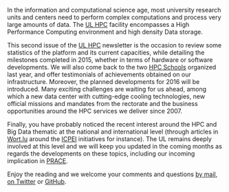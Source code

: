 In the information and computational science age, most university research units and centers need to perform complex computations and process very large amounts of data.
The [UL HPC](http://hpc.uni.lu) facility encompasses a High Performance Computing environment and high density Data storage.

This second issue of the [UL HPC](http://hpc.uni.lu) newsletter is the occasion to review some statistics of the platform and its current capacities, while detailing the milestones completed in 2015, whether in terms of hardware or software developments.
We will also come back to the two [HPC Schools](https://hpc.uni.lu/hpc-school/2015/06/index.html) organized last year, and offer testimonials of achievements obtained on our infrastructure.
Moreover, the planned developments for 2016 will be introduced. Many exciting challenges are waiting for us ahead, among which a new data center with cutting-edge cooling technologies, new official missions and mandates from the rectorate and the business opportunities around the HPC services we deliver since 2007.

Finally, you have probably noticed the recent interest around the HPC and Big Data thematic at the national and international level (through articles in [Wort.lu](http://www.wort.lu/de/business/le-luxembourg-aux-manettes-un-superordinateur-a-six-milliards-d-euros-56a5d8890da165c55dc51d19) around the  [ICPEI](https://ec.europa.eu/commission/2014-2019/oettinger/blog/luxembourg-launches-supercomputing-project_en) initiatives for instance). The UL remains deeply involved at this level and we will keep you updated in the coming months as regards the developments on these topics, including our incoming implication in [PRACE](http://www.prace-ri.eu/).

Enjoy the reading and we welcome your comments and questions [by mail](mailto:hpc-sysadmins@uni.lu), [on Twitter](https://twitter.com/ULHPC) or [GitHub](https://github.com/ULHPC/documents/issues).


